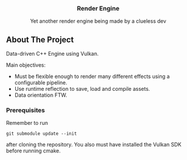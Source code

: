 <a name="readme-top"></a>

<!-- PROJECT LOGO -->
<br />
<div align="center">
  <!-- <a href="https://github.com/othneildrew/Best-README-Template">
    <img src="images/logo.png" alt="Logo" width="80" height="80">
  </a> -->

  <h3 align="center">Render Engine</h3>

  <p align="center">
    Yet another render engine being made by a clueless dev
  </p>
</div>



<!-- ABOUT THE PROJECT -->
## About The Project

Data-driven C++ Engine using Vulkan.

Main objectives:
* Must be flexible enough to render many different effects using a configurable pipeline.
* Use runtime reflection to save, load and compile assets.
* Data orientation FTW.

### Prerequisites

Remember to run 
```console
git submodule update --init
```
after cloning the repository. You also must have installed the Vulkan SDK before running cmake.
